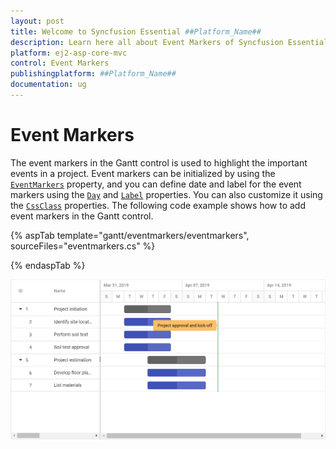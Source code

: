 ```yaml
---
layout: post
title: Welcome to Syncfusion Essential ##Platform_Name##
description: Learn here all about Event Markers of Syncfusion Essential ##Platform_Name## widgets based on HTML5 and jQuery.
platform: ej2-asp-core-mvc
control: Event Markers
publishingplatform: ##Platform_Name##
documentation: ug
---
```



# Event Markers

The event markers in the Gantt control is used to highlight the important events in a project. Event markers can be initialized by using the [`EventMarkers`](https://help.syncfusion.com/cr/aspnetcore-js2/Syncfusion.EJ2.Gantt.Gantt.html#Syncfusion_EJ2_Gantt_Gantt_EventMarkers) property, and you can define date and label for the event markers using the [`Day`](https://help.syncfusion.com/cr/aspnetcore-js2/Syncfusion.EJ2.Gantt.GanttEventMarker.html#Syncfusion_EJ2_Gantt_GanttEventMarker_Day) and [`Label`](https://help.syncfusion.com/cr/aspnetcore-js2/Syncfusion.EJ2.Gantt.GanttEventMarker.html#Syncfusion_EJ2_Gantt_GanttEventMarker_Label) properties. You can also customize it using the [`CssClass`](https://help.syncfusion.com/cr/aspnetcore-js2/Syncfusion.EJ2.Gantt.GanttEventMarker.html#Syncfusion_EJ2_Gantt_GanttEventMarker_CssClass) properties. The following code example shows how to add event markers in the Gantt control.

{% aspTab template="gantt/eventmarkers/eventmarkers", sourceFiles="eventmarkers.cs" %}

{% endaspTab %}

![Alt text](images/eventmarkers.png)